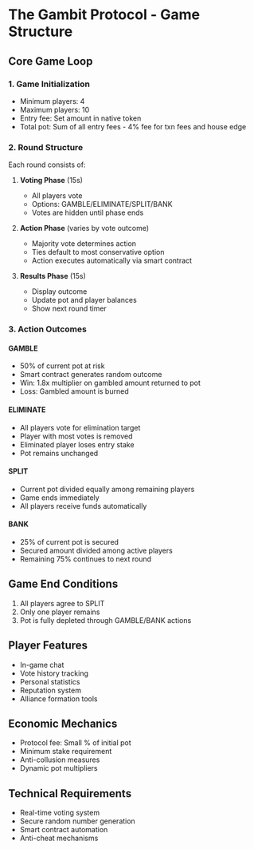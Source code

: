 # The Gambit Protocol - Game Structure

## Core Game Loop

### 1. Game Initialization
- Minimum players: 4
- Maximum players: 10
- Entry fee: Set amount in native token
- Total pot: Sum of all entry fees - 4% fee for txn fees and house edge

### 2. Round Structure
Each round consists of:
1. **Voting Phase** (15s)
   - All players vote
   - Options: GAMBLE/ELIMINATE/SPLIT/BANK
   - Votes are hidden until phase ends
   
2. **Action Phase** (varies by vote outcome)
   - Majority vote determines action
   - Ties default to most conservative option
   - Action executes automatically via smart contract

3. **Results Phase** (15s)
   - Display outcome
   - Update pot and player balances
   - Show next round timer

### 3. Action Outcomes

#### GAMBLE
- 50% of current pot at risk
- Smart contract generates random outcome
- Win: 1.8x multiplier on gambled amount returned to pot
- Loss: Gambled amount is burned

#### ELIMINATE
- All players vote for elimination target
- Player with most votes is removed
- Eliminated player loses entry stake
- Pot remains unchanged

#### SPLIT
- Current pot divided equally among remaining players
- Game ends immediately
- All players receive funds automatically

#### BANK
- 25% of current pot is secured
- Secured amount divided among active players
- Remaining 75% continues to next round

## Game End Conditions
1. All players agree to SPLIT
2. Only one player remains
3. Pot is fully depleted through GAMBLE/BANK actions

## Player Features
- In-game chat
- Vote history tracking
- Personal statistics
- Reputation system
- Alliance formation tools

## Economic Mechanics
- Protocol fee: Small % of initial pot
- Minimum stake requirement
- Anti-collusion measures
- Dynamic pot multipliers

## Technical Requirements
- Real-time voting system
- Secure random number generation
- Smart contract automation
- Anti-cheat mechanisms 